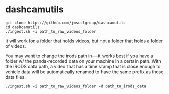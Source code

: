 # dashcamutils


```
git clone https://github.com/jmscslgroup/dashcamutils
cd dashcamutils
./ingest.sh -i path_to_raw_videos_folder
```

It will work for a folder that holds videos, but not a folder that holds a folder of videos.

You may want to change the irods path in---it works best if you have a folder w/ the panda-recorded data 
on your machine in a certain path. With the IRODS data path, a video that has a time stamp that is close 
enough to vehicle data will be automatically renamed to have the same prefix as those data files.

```
./ingest.sh -i path_to_raw_videos_folder -d path_to_irods_data
```
